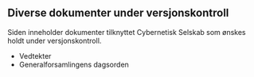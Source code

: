 ## Diverse dokumenter under versjonskontroll

Siden inneholder dokumenter tilknyttet Cybernetisk Selskab som ønskes holdt under versjonskontroll.

- Vedtekter
- Generalforsamlingens dagsorden

